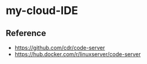 # my-cloud-IDE

## Reference

- https://github.com/cdr/code-server
- https://hub.docker.com/r/linuxserver/code-server
